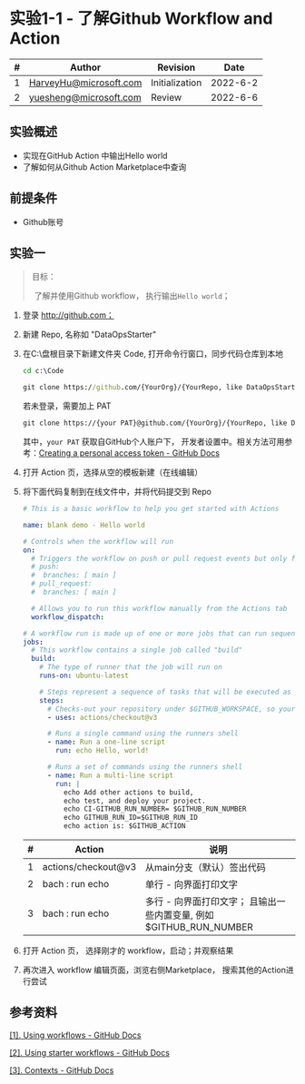 # 实验1-1 - 了解Github Workflow and Action 

| #    | Author                 | Revision       | Date     |
| ---- | ---------------------- | -------------- | -------- |
| 1    | HarveyHu@microsoft.com | Initialization | 2022-6-2 |
| 2    | yuesheng@microsoft.com |     Review     | 2022-6-6 |




## 实验概述

* 实现在GitHub Action 中输出Hello world
* 了解如何从Github Action Marketplace中查询




## 前提条件

- Github账号



## 实验一

>目标：
>
>​	了解并使用Github workflow， 执行输出`Hello world`；

1. 登录 http://github.com；

2. 新建 Repo, 名称如 "DataOpsStarter"

3. 在C:\盘根目录下新建文件夹 Code, 打开命令行窗口，同步代码仓库到本地

    ~~~cmd
    cd c:\Code

    git clone https://github.com/{YourOrg}/{YourRepo, like DataOpsStarter}
    ~~~

    若未登录，需要加上 PAT

    ~~~cmd
    git clone https://{your PAT}@github.com/{YourOrg}/{YourRepo, like DataOpsStarter}
    ~~~

    其中，`your PAT` 获取自GitHub个人账户下， 开发者设置中。相关方法可用参考：[Creating a personal access token - GitHub Docs](https://docs.github.com/en/authentication/keeping-your-account-and-data-secure/creating-a-personal-access-token)

4. 打开 Action 页，选择从空的模板新建（在线编辑）

5. 将下面代码复制到在线文件中，并将代码提交到 Repo

    ~~~yml
    # This is a basic workflow to help you get started with Actions

    name: blank demo - Hello world

    # Controls when the workflow will run
    on:
      # Triggers the workflow on push or pull request events but only for the main branch
      # push:
      #  branches: [ main ]
      # pull_request:
      #  branches: [ main ]

      # Allows you to run this workflow manually from the Actions tab
      workflow_dispatch:

    # A workflow run is made up of one or more jobs that can run sequentially or in parallel
    jobs:
      # This workflow contains a single job called "build"
      build:
        # The type of runner that the job will run on
        runs-on: ubuntu-latest

        # Steps represent a sequence of tasks that will be executed as part of the job
        steps:
          # Checks-out your repository under $GITHUB_WORKSPACE, so your job can access it
          - uses: actions/checkout@v3

          # Runs a single command using the runners shell
          - name: Run a one-line script
            run: echo Hello, world! 

          # Runs a set of commands using the runners shell
          - name: Run a multi-line script
            run: |
              echo Add other actions to build,
              echo test, and deploy your project.
              echo CI-GITHUB_RUN_NUMBER= $GITHUB_RUN_NUMBER
              echo GITHUB_RUN_ID=$GITHUB_RUN_ID 
              echo action is: $GITHUB_ACTION

    ~~~



    | #    | Action              | 说明                                                         |
    | ---- | ------------------- | ------------------------------------------------------------ |
    | 1    | actions/checkout@v3 | 从main分支（默认）签出代码                                   |
    | 2    | bach : run echo     | 单行 - 向界面打印文字                                        |
    | 3    | bach : run echo     | 多行 - 向界面打印文字； 且输出一些内置变量, 例如$GITHUB_RUN_NUMBER |


7. 打开 Action 页， 选择刚才的 workflow，启动；并观察结果

8. 再次进入 workflow 编辑页面，浏览右侧Marketplace， 搜索其他的Action进行尝试

## 参考资料

[[1]. Using workflows - GitHub Docs](https://docs.github.com/en/actions/using-workflows)

[[2]. Using starter workflows - GitHub Docs](https://docs.github.com/en/actions/using-workflows/using-starter-workflows)

[[3]. Contexts - GitHub Docs](https://docs.github.com/en/actions/learn-github-actions/contexts)
